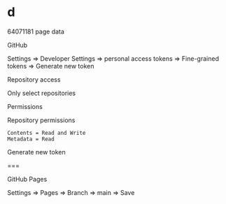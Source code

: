 # d
64071181 page data





GitHub

  Settings => Developer Settings => personal access tokens => 
  Fine-grained tokens => Generate new token

Repository access

  Only select repositories

Permissions

  Repository permissions

    Contents = Read and Write 
    Metadata = Read
 
  Generate new token

===

GitHub Pages

  Settings => Pages => Branch => main => Save
  
